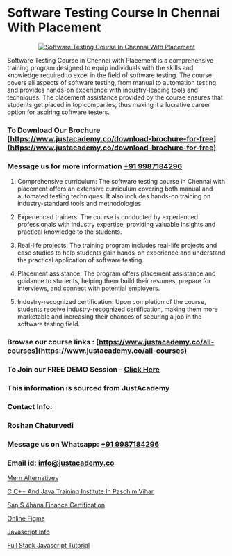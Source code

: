 # Software Testing Course In Chennai With Placement

<p align="center">
  <a href="https://justacademy.co/program-detail/software-testing">
    <img src="https://justacademy.co/storage2/program_images/1704700438.webp" alt="Software Testing Course In Chennai With Placement">
  </a>
</p>


Software Testing Course in Chennai with Placement is a comprehensive training program designed to equip individuals with the skills and knowledge required to excel in the field of software testing. The course covers all aspects of software testing, from manual to automation testing and provides hands-on experience with industry-leading tools and techniques. The placement assistance provided by the course ensures that students get placed in top companies, thus making it a lucrative career option for aspiring software testers.
### To Download Our Brochure [https://www.justacademy.co/download-brochure-for-free](https://www.justacademy.co/download-brochure-for-free)
### Message us for more information [+91 9987184296](https://api.whatsapp.com/send?phone=919987184296)
1) Comprehensive curriculum: The software testing course in Chennai with placement offers an extensive curriculum covering both manual and automated testing techniques. It also includes hands-on training on industry-standard tools and methodologies.

2) Experienced trainers: The course is conducted by experienced professionals with industry expertise, providing valuable insights and practical knowledge to the students.

3) Real-life projects: The training program includes real-life projects and case studies to help students gain hands-on experience and understand the practical application of software testing.

4) Placement assistance: The program offers placement assistance and guidance to students, helping them build their resumes, prepare for interviews, and connect with potential employers.

5) Industry-recognized certification: Upon completion of the course, students receive industry-recognized certification, making them more marketable and increasing their chances of securing a job in the software testing field.

### Browse our course links : [https://www.justacademy.co/all-courses](https://www.justacademy.co/all-courses) 
### To Join our FREE DEMO Session - [Click Here](https://www.justacademy.co/register-for-course-demo)


### This information is sourced from JustAcademy
### Contact Info:
### Roshan Chaturvedi
### Message us on Whatsapp: [+91 9987184296](https://api.whatsapp.com/send?phone=919987184296)
### Email id: [info@justacademy.co](mailto:info@justacademy.co)
                
[Mern Alternatives](https://www.linkedin.com/pulse/mern-alternatives-justacademy-jaipur-a4wnc?trackingId=vg3%2FNhZCN1kXUSoWp%2BnAUg%3D%3D&lipi=urn%3Ali%3Apage%3Ad_flagship3_company_admin%3BAVJRhwTBSMSM%2FVRCHlBI2Q%3D%3D)

[C C++ And Java Training Institute In Paschim Vihar](https://www.linkedin.com/pulse/c-java-training-institute-paschim-vihar-justacademy-mumbai-a3zhe?trackingId=i1Idm%2FkwMv%2BAmkVtPLzWqg%3D%3D&lipi=urn%3Ali%3Apage%3Ad_flagship3_showcase_admin%3B4hzOhjOyRsS4BMzXWRzbRw%3D%3D)

[Sap S 4hana Finance Certification](https://medium.com/@kamblerajas684/sap-s-4hana-finance-certification-372be8845527)

[Online Figma](https://medium.com/@negishivu99/online-figma-58ee33735aab)

[Javascript Info](https://justacademyin.github.io/Articles/Javascript-Info)

[Full Stack Javascript Tutorial](https://justacademyin.github.io/Articles/Full-Stack-Javascript-Tutorial)

